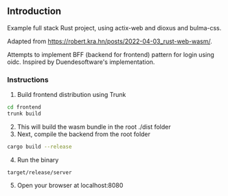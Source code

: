 ## Introduction
Example full stack Rust project, using actix-web and dioxus and bulma-css.

Adapted from https://robert.kra.hn/posts/2022-04-03_rust-web-wasm/.

Attempts to implement BFF (backend for frontend) pattern for login using oidc. Inspired by Duendesoftware's implementation.

### Instructions
1. Build frontend distribution using Trunk
```bash
cd frontend
trunk build
```
2. This will build the wasm bundle in the root ./dist folder
3. Next, compile the backend from the root folder
```bash
cargo build --release
```
4. Run the binary
```
target/release/server
```
5. Open your browser at localhost:8080
